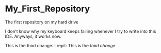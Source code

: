 # My_First_Repository
The first repository on my hard drive

I don't know why my keyboard keeps failing whenever I try to write into this IDE.
Anyways, it works now. 

This is the third change. I repit: This is the *third change* 